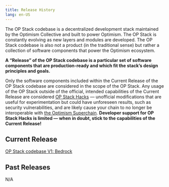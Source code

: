 ```yaml
---
title: Release History
lang: en-US
---
```


The OP Stack codebase is a decentralized development stack maintained by the Optimism Collective and built to power Optimism. 
The OP Stack is constantly evolving as new layers and modules are developed. The OP Stack codebase is also not a product (in the traditional sense) but rather a collection of software components that power the Optimism ecosystem.

**A “Release” of the OP Stack codebase is a particular set of software components that are production-ready and which fit the stack’s design principles and goals.**

Only the software components included within the Current Release of the OP Stack codebase are considered in the scope of the OP Stack. Any usage of the OP Stack outside of the official, intended capabilities of the Current Release are considered [OP Stack Hacks](../build/hacks.md) — unofficial modifications that are useful for experimentation but could have unforeseen results, such as security vulnerabilities, and are likely cause your chain to no longer be interoperable with [the Optimism Superchain](https://app.optimism.io/superchain/). **Developer support for OP Stack Hacks is limited — when in doubt, stick to the capabilities of the Current Release!**

## Current Release

[OP Stack codebase V1: Bedrock](./bedrock/)

## Past Releases

N/A